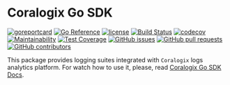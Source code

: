 # Coralogix Go SDK

[![goreportcard](https://goreportcard.com/badge/github.com/coralogix/go-coralogix-sdk)](https://goreportcard.com/report/github.com/coralogix/go-coralogix-sdk)
[![Go Reference](https://pkg.go.dev/badge/github.com/coralogix/go-coralogix-sdk.svg)](https://pkg.go.dev/github.com/coralogix/go-coralogix-sdk)
[![license](https://img.shields.io/github/license/coralogix/go-coralogix-sdk.svg)](https://raw.githubusercontent.com/coralogix/go-coralogix-sdk/master/LICENSE)
[![Build Status](https://travis-ci.org/coralogix/go-coralogix-sdk.svg?branch=master)](https://travis-ci.org/coralogix/go-coralogix-sdk)
[![codecov](https://codecov.io/gh/coralogix/go-coralogix-sdk/branch/master/graph/badge.svg)](https://codecov.io/gh/coralogix/go-coralogix-sdk)
[![Maintainability](https://api.codeclimate.com/v1/badges/0be5939aabc438d4896e/maintainability)](https://codeclimate.com/github/coralogix/go-coralogix-sdk/maintainability)
[![Test Coverage](https://api.codeclimate.com/v1/badges/0be5939aabc438d4896e/test_coverage)](https://codeclimate.com/github/coralogix/go-coralogix-sdk/test_coverage)
[![GitHub issues](https://img.shields.io/github/issues/coralogix/go-coralogix-sdk.svg)](https://github.com/coralogix/go-coralogix-sdk/issues)
[![GitHub pull requests](https://img.shields.io/github/issues-pr/coralogix/go-coralogix-sdk.svg)](https://github.com/coralogix/go-coralogix-sdk/pulls)
[![GitHub contributors](https://img.shields.io/github/contributors/coralogix/go-coralogix-sdk.svg)](https://github.com/coralogix/go-coralogix-sdk/graphs/contributors)

This package provides logging suites integrated with `Coralogix` logs analytics platform.
For watch how to use it, please, read [Coralogix Go SDK Docs](https://godoc.org/github.com/coralogix/go-coralogix-sdk).
